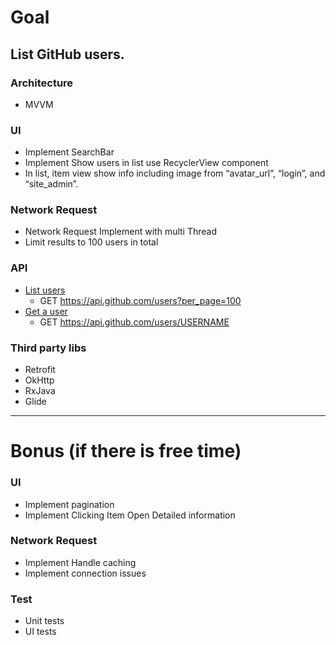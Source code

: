 # Goal 
## List GitHub users.

### Architecture
- MVVM

### UI 
- Implement SearchBar 
- Implement Show users in list use RecyclerView component 
- In list, item view show info including image from “avatar_url”, “login”, and “site_admin”.

### Network Request 
- Network Request Implement with multi Thread
- Limit results to 100 users in total

### API
- [List users](https://docs.github.com/en/rest/users/users?apiVersion=2022-11-28#list-users)
  - GET https://api.github.com/users?per_page=100
- [Get a user](https://docs.github.com/en/rest/users/users?apiVersion=2022-11-28#get-a-user)
  - GET https://api.github.com/users/USERNAME

### Third party libs
- Retrofit
- OkHttp
- RxJava 
- Glide

---
# Bonus (if there is free time)
### UI
- Implement pagination
- Implement Clicking Item Open Detailed information

### Network Request
- Implement Handle caching 
- Implement connection issues

### Test 
- Unit tests
- UI tests